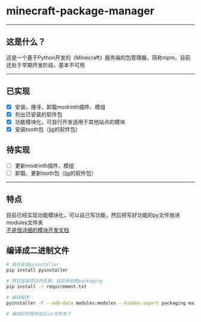 # minecraft-package-manager
---
## 这是什么？
这是一个基于Python开发的《Minecraft》服务端的包管理器，简称mpm，目前还处于早期开发阶段，基本不可用

---
## 已实现
* [x] 安装，搜寻，卸载modrinth插件、模组  
* [x] 列出已安装的软件包  
* [x] 功能模块化，可自行开发适用于其他站点的模块  
* [x] 安装tooth包（[lip](https://lip.futrime.com/zh/)的软件包）  
## 待实现
* [ ] 更新modrinth插件、模组  
* [ ] 卸载、更新tooth包（[lip](https://lip.futrime.com/zh/)的软件包）
---
## 特点
目前已经实现功能模块化，可以自己写功能，然后把写好功能的py文件放进modules文件夹  
[不是很详细的模块开发文档](docs/write_module.md)  

## 编译成二进制文件
```bash
# 首先安装pyinstaller
pip install pyinstaller

# 然后安装项目的依赖，目前有依赖packaging
pip install -r requirement.txt

# 编译程序
pyinstaller -F --add-data modules:modules --hidden-import packaging main.py

# 编译好的程序在dist文件夹下
```
